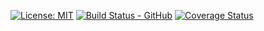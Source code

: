 [![License: MIT](https://img.shields.io/badge/License-MIT-yellow.svg)](https://opensource.org/licenses/MIT)
[![Build Status - GitHub](https://github.com/M-Borsuk/MlOpsPipeline/actions/workflows/cml.yaml/badge.svg)](https://github.com/M-Borsuk/MlOpsPipeline/actions?query=workflow%3AMlOpsPipeline)
[![Coverage Status](https://coveralls.io/repos/github/M-Borsuk/MlOpsPipeline/badge.svg?branch=main)](https://coveralls.io/github/M-Borsuk/MlOpsPipeline?branch=main)